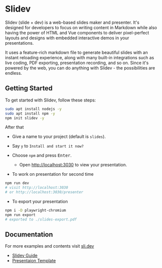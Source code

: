 # Slidev

Slidev (slide + dev) is a web-based slides maker and presenter. It's designed for developers to focus on writing content in Markdown while also having the power of HTML and Vue components to deliver pixel-perfect layouts and designs with embedded interactive demos in your presentations.

It uses a feature-rich markdown file to generate beautiful slides with an instant reloading experience, along with many built-in integrations such as live coding, PDF exporting, presentation recording, and so on. Since it's powered by the web, you can do anything with Slidev - the possibilities are endless.

## Getting Started

To get started with Slidev, follow these steps:

```bash
sudo apt install nodejs -y
sudo apt install npm -y
npm init slidev -y
```

After that

- Give a name to your project (default is `slides`).
- Say `y` to `Install and start it now?`
- Choose `npm` and press <kbd>Enter</kbd>.

  - Open [http://localhost:3030](http://localhost:3030/) to view your presentation.

- To work on presentation for second time

```bash
npm run dev
# visit http://localhost:3030
# or http://localhost:3030/presenter
```

- To export your presentation

```bash
npm i -D playwright-chromium
npm run export
# exported to ./slides-export.pdf
```

## Documentation

For more examples and contents visit [sli.dev](https://sli.dev/)

- [Slidev Guide](https://sli.dev/guide/)
- [Presentaion Template](./slides.md)
